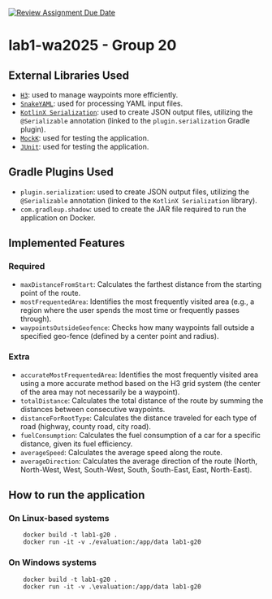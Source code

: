 [![Review Assignment Due Date](https://classroom.github.com/assets/deadline-readme-button-22041afd0340ce965d47ae6ef1cefeee28c7c493a6346c4f15d667ab976d596c.svg)](https://classroom.github.com/a/vlo9idtn)
# lab1-wa2025 - Group 20

## External Libraries Used

- [`H3`](https://h3geo.org/): used to manage waypoints more efficiently.
- [`SnakeYAML`](https://github.com/snakeyaml/snakeyaml): used for processing YAML input files.
- [`KotlinX Serialization`](https://github.com/Kotlin/kotlinx.serialization): used to create JSON output files, utilizing the `@Serializable` annotation (linked to the `plugin.serialization` Gradle plugin).
- [`MockK`](https://github.com/mockk/mockk): used for testing the application.
- [`JUnit`](https://junit.org/junit5/): used for testing the application.

## Gradle Plugins Used

- `plugin.serialization`: used to create JSON output files, utilizing the `@Serializable` annotation (linked to the `KotlinX Serialization` library).
- `com.gradleup.shadow`: used to create the JAR file required to run the application on Docker.

## Implemented Features

### Required

- `maxDistanceFromStart`:  Calculates the farthest distance from the starting point of the route.
- `mostFrequentedArea`:  Identifies the most frequently visited area (e.g., a region where the user spends the most time or frequently passes through).
- `waypointsOutsideGeofence`: Checks how many waypoints fall outside a specified geo-fence (defined by a center point and radius).

### Extra

- `accurateMostFrequentedArea`: Identifies the most frequently visited area using a more accurate method based on the H3 grid system (the center of the area may not necessarily be a waypoint).
- `totalDistance`: Calculates the total distance of the route by summing the distances between consecutive waypoints.
- `distanceForRootType`: Calculates the distance traveled for each type of road (highway, county road, city road).
- `fuelConsumption`: Calculates the fuel consumption of a car for a specific distance, given its fuel efficiency.
- `averageSpeed`: Calculates the average speed along the route.
- `averageDirection`: Calculates the average direction of the route (North, North-West, West, South-West, South, South-East, East, North-East).

## How to run the application

### On Linux-based systems

```
    docker build -t lab1-g20 .
    docker run -it -v ./evaluation:/app/data lab1-g20
```

### On Windows systems

```
    docker build -t lab1-g20 .
    docker run -it -v .\evaluation:/app/data lab1-g20
```